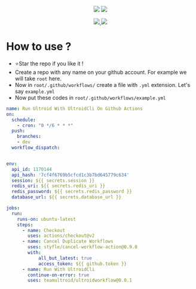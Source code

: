 <p align="center">
<a href="https://github.com/TeamUltroid/UltroidWorkflow"><img src="https://github-readme-stats.vercel.app/api/pin?username=TeamUltroid&show_icons=true&theme=dracula&hide_border=true&repo=UltroidWorkflow"></a>
<a href="https://github.com/BLUE-DEVIL1134/UltroidCli"><img src="https://github-readme-stats.vercel.app/api/pin?username=BLUE-DEVIL1134&show_icons=true&theme=dracula&hide_border=true&repo=UltroidCli"></a>
</p>

<p align="center">
<a href="https://github.com/TeamUltroid/UltroidWorkflow"><img src="https://hits.seeyoufarm.com/api/count/incr/badge.svg?url=https%3A%2F%2Fgithub.com%2FTeamUltroidWorkflow%2F&count_bg=%232100FF&title_bg=%2300BBFF&icon=github.svg&icon_color=%23000000&title=Views&edge_flat=false" />
<img src="https://img.shields.io/badge/Version-1.0.0-blueviolet?&logo=github&style=plastic" /></a>
</p>

# How to use ?

 - ⭐Star the repo if you like it !
 - Create a repo with any name on your github account. For example we will take `root` here.
 - Now in `root/.github/workflows/` create a file with `.yml` extension. Let's say `example.yml`
 - Now put these codes in `root/.github/workflows/example.yml`

```yaml tab="example.yml"
name: Run Ultroid With UltroidCli On Github Actions
on:
  schedule:
    - cron: "0 */6 * * *"
  push:
    branches:
    - dev
  workflow_dispatch:


env:
  api_id: 1170144
  api_hash: '7cf4f6769b5cfcd1c3b7bd645779c634'
  session: ${{ secrets.session }}
  redis_uri: ${{ secrets.redis_uri }}
  redis_password: ${{ secrets.redis_password }}
  database_url: ${{ secrets.database_url }}

jobs:
  run:
    runs-on: ubuntu-latest
    steps:
      - name: Checkout
        uses: actions/checkout@v2
      - name: Cancel Duplicate Workflows
        uses: styfle/cancel-workflow-action@0.9.0
        with:
            all_but_latest: true
            access_token: ${{ github.token }}
      - name: Run With UltroidCli
        continue-on-error: true
        uses: teamultroid/ultroidworkflow@0.0.1
```
